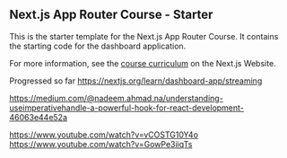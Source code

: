 ## Next.js App Router Course - Starter

This is the starter template for the Next.js App Router Course. It contains the starting code for the dashboard application.

For more information, see the [course curriculum](https://nextjs.org/learn) on the Next.js Website.


Progressed so far https://nextjs.org/learn/dashboard-app/streaming

https://medium.com/@nadeem.ahmad.na/understanding-useimperativehandle-a-powerful-hook-for-react-development-46063e44e52a

https://www.youtube.com/watch?v=vCOSTG10Y4o
https://www.youtube.com/watch?v=GowPe3iiqTs